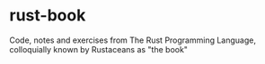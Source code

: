 # rust-book
Code, notes and exercises from The Rust Programming Language, colloquially known by Rustaceans as "the book"
